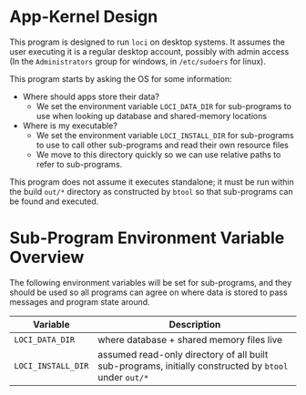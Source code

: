 
# App-Kernel Design

This program is designed to run `loci` on desktop systems.
It assumes the user executing it is a regular desktop account,
possibly with admin access (In the `Administrators` group for windows, in `/etc/sudoers` for linux).

This program starts by asking the OS for some information:

 - Where should apps store their data?
    - We set the environment variable `LOCI_DATA_DIR` for sub-programs to use when looking up database and shared-memory locations
 - Where is my executable?
    - We set the environment variable `LOCI_INSTALL_DIR` for sub-programs to use to call other sub-programs and read their own resource files
    - We move to this directory quickly so we can use relative paths to refer to sub-programs.

This program does not assume it executes standalone; it must be run within the build `out/*` directory as constructed
by `btool` so that sub-programs can be found and executed.


# Sub-Program Environment Variable Overview

The following environment variables will be set for sub-programs, and they should be used
so all programs can agree on where data is stored to pass messages and program state around.

| Variable            | Description |
| ------------------- | ----------- |
| `LOCI_DATA_DIR`     | where database + shared memory files live |
| `LOCI_INSTALL_DIR`  | assumed read-only directory of all built sub-programs, initially constructed by `btool` under `out/*` |




